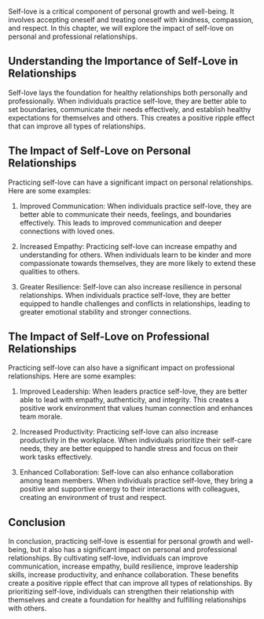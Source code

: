 
Self-love is a critical component of personal growth and well-being. It involves accepting oneself and treating oneself with kindness, compassion, and respect. In this chapter, we will explore the impact of self-love on personal and professional relationships.

Understanding the Importance of Self-Love in Relationships
----------------------------------------------------------

Self-love lays the foundation for healthy relationships both personally and professionally. When individuals practice self-love, they are better able to set boundaries, communicate their needs effectively, and establish healthy expectations for themselves and others. This creates a positive ripple effect that can improve all types of relationships.

The Impact of Self-Love on Personal Relationships
-------------------------------------------------

Practicing self-love can have a significant impact on personal relationships. Here are some examples:

1. Improved Communication: When individuals practice self-love, they are better able to communicate their needs, feelings, and boundaries effectively. This leads to improved communication and deeper connections with loved ones.

2. Increased Empathy: Practicing self-love can increase empathy and understanding for others. When individuals learn to be kinder and more compassionate towards themselves, they are more likely to extend these qualities to others.

3. Greater Resilience: Self-love can also increase resilience in personal relationships. When individuals practice self-love, they are better equipped to handle challenges and conflicts in relationships, leading to greater emotional stability and stronger connections.

The Impact of Self-Love on Professional Relationships
-----------------------------------------------------

Practicing self-love can also have a significant impact on professional relationships. Here are some examples:

1. Improved Leadership: When leaders practice self-love, they are better able to lead with empathy, authenticity, and integrity. This creates a positive work environment that values human connection and enhances team morale.

2. Increased Productivity: Practicing self-love can also increase productivity in the workplace. When individuals prioritize their self-care needs, they are better equipped to handle stress and focus on their work tasks effectively.

3. Enhanced Collaboration: Self-love can also enhance collaboration among team members. When individuals practice self-love, they bring a positive and supportive energy to their interactions with colleagues, creating an environment of trust and respect.

Conclusion
----------

In conclusion, practicing self-love is essential for personal growth and well-being, but it also has a significant impact on personal and professional relationships. By cultivating self-love, individuals can improve communication, increase empathy, build resilience, improve leadership skills, increase productivity, and enhance collaboration. These benefits create a positive ripple effect that can improve all types of relationships. By prioritizing self-love, individuals can strengthen their relationship with themselves and create a foundation for healthy and fulfilling relationships with others.
